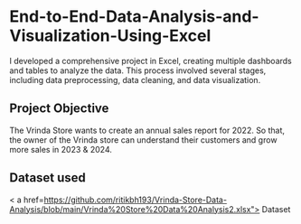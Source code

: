 # End-to-End-Data-Analysis-and-Visualization-Using-Excel
I developed a comprehensive project in Excel, creating multiple dashboards and tables to analyze the data. This process involved several stages, including data preprocessing, data cleaning, and data visualization.
## Project Objective
The Vrinda Store wants to create an annual sales report for 2022. So that, the owner of the Vrinda store can understand their customers and grow more sales in 2023 & 2024.
## Dataset used
< a href=https://github.com/ritikbh193/Vrinda-Store-Data-Analysis/blob/main/Vrinda%20Store%20Data%20Analysis2.xlsx"> Dataset</a>
